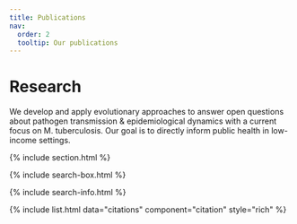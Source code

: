 ```yaml
---
title: Publications
nav:
  order: 2
  tooltip: Our publications
---
```


# <i class="fas fa-microscope"></i>Research

We develop and apply evolutionary approaches to answer open questions about pathogen transmission & epidemiological dynamics with a current focus on M. tuberculosis. Our goal is to directly inform public health in low-income settings.

{% include section.html %}

{% include search-box.html %}

{% include search-info.html %}

{% include list.html data="citations" component="citation" style="rich" %}
